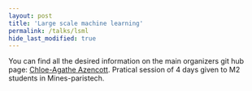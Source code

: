 ```yaml
---
layout: post
title: 'Large scale machine learning'
permalink: /talks/lsml
hide_last_modified: true
---
```

You can find all the desired information on the main organizers git hub page: [Chloe-Agathe Azencott](https://github.com/chagaz/lsml2018).
Pratical session of 4 days given to M2 students in Mines-paristech.
